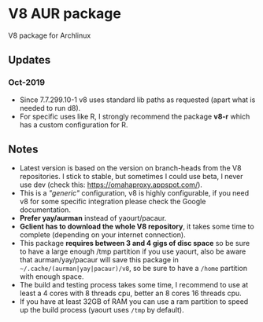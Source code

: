 # V8 AUR package
V8 package for Archlinux

## Updates
### Oct-2019

* Since 7.7.299.10-1 v8 uses standard lib paths as requested (apart what is needed to run d8).
* For specific uses like R, I strongly recommend the package **v8-r** which has a custom configuration for R.

## Notes
* Latest version is based on the version on branch-heads from the V8 repositories. I stick to stable, but sometimes I could use beta, I never use dev (check this: https://omahaproxy.appspot.com/).
* This is a _"generic"_ configuration, v8 is highly configurable, if you need v8
for some specific integration please check the Google documentation.
* **Prefer yay/aurman** instead of yaourt/pacaur.
* **Gclient has to download the whole V8 repository**, it takes some time to complete (depending on your internet connection).
* This package **requires between 3 and 4 gigs of disc space** so be sure to have a large enough /tmp partition if you use yaourt, also be aware that aurman/yay/pacaur will save this package in `~/.cache/(aurman|yay|pacaur)/v8`, so be sure to have a `/home` partition with enough space.
* The build and testing process takes some time, I recommend to use at least a 4 cores with 8 threads cpu, better an 8 cores 16 threads cpu.
* If you have at least 32GB of RAM you can use a ram partition to speed up the build process (yaourt uses `/tmp` by default).
